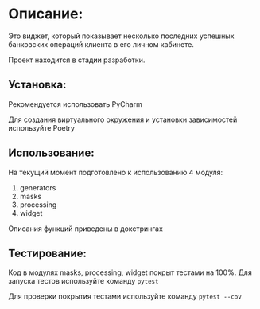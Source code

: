 # Описание:

Это виджет, который показывает несколько последних успешных банковских операций клиента в его личном кабинете.

Проект находится в стадии разработки.

## Установка:

Рекомендуется использовать PyCharm

Для создания виртуального окружения и установки зависимостей используйте Poetry

## Использование:

На текущий момент подготовлено к использованию 4 модуля:
1. generators
2. masks
3. processing
4. widget


Описания функций приведены в докстрингах


## Тестирование:

Код в модулях masks, processing, widget покрыт тестами на 100%.
Для запуска тестов используйте команду `pytest`

Для проверки покрытия тестами используйте команду `pytest --cov`
